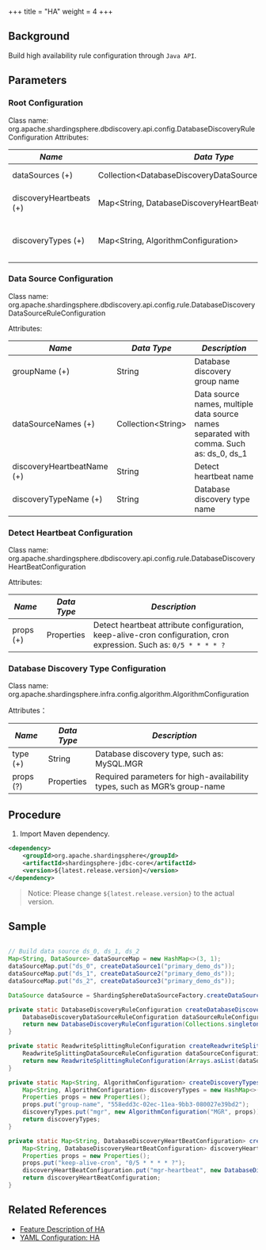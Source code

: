 +++
title = "HA"
weight = 4
+++

## Background

Build high availability rule configuration through `Java API`.

## Parameters

### Root Configuration

Class name: org.apache.shardingsphere.dbdiscovery.api.config.DatabaseDiscoveryRuleConfiguration
Attributes:

| *Name*                  | *Data Type*                                                | *Description*                         |
|-------------------------|------------------------------------------------------------|---------------------------------------|
| dataSources (+)         | Collection\<DatabaseDiscoveryDataSourceRuleConfiguration\> | Data source configuration             |
| discoveryHeartbeats (+) | Map\<String, DatabaseDiscoveryHeartBeatConfiguration\>     | Detect heartbeat configuration        |
| discoveryTypes (+)      | Map\<String, AlgorithmConfiguration\>                      | Database discovery type configuration |

### Data Source Configuration

Class name: org.apache.shardingsphere.dbdiscovery.api.config.rule.DatabaseDiscoveryDataSourceRuleConfiguration

Attributes:

| *Name*                     | *Data Type*          | *Description*                                                                           |
|----------------------------|----------------------|-----------------------------------------------------------------------------------------|
| groupName (+)              | String               | Database discovery group name                                                           |
| dataSourceNames (+)        | Collection\<String\> | Data source names, multiple data source names separated with comma. Such as: ds_0, ds_1 |
| discoveryHeartbeatName (+) | String               | Detect heartbeat name                                                                   |
| discoveryTypeName (+)      | String               | Database discovery type name                                                            |

### Detect Heartbeat Configuration

Class name: org.apache.shardingsphere.dbdiscovery.api.config.rule.DatabaseDiscoveryHeartBeatConfiguration

Attributes:

| *Name*    | *Data Type* | *Description*                                                                                                      |
|-----------|-------------|--------------------------------------------------------------------------------------------------------------------|
| props (+) | Properties  | Detect heartbeat attribute configuration, keep-alive-cron configuration, cron expression. Such as: `0/5 * * * * ?` |

### Database Discovery Type Configuration

Class name: org.apache.shardingsphere.infra.config.algorithm.AlgorithmConfiguration

Attributes：

| *Name*    | *Data Type* | *Description*                                                             |
|-----------|-------------|---------------------------------------------------------------------------|
| type (+)  | String      | Database discovery type, such as: MySQL.MGR                               |
| props (?) | Properties  | Required parameters for high-availability types, such as MGR’s group-name |

## Procedure

1. Import Maven dependency.

```xml
<dependency>
    <groupId>org.apache.shardingsphere</groupId>
    <artifactId>shardingsphere-jdbc-core</artifactId>
    <version>${latest.release.version}</version>
</dependency>
```

> Notice: Please change `${latest.release.version}` to the actual version.

## Sample

```java

// Build data source ds_0, ds_1, ds_2
Map<String, DataSource> dataSourceMap = new HashMap<>(3, 1);
dataSourceMap.put("ds_0", createDataSource1("primary_demo_ds"));
dataSourceMap.put("ds_1", createDataSource2("primary_demo_ds"));
dataSourceMap.put("ds_2", createDataSource3("primary_demo_ds"));

DataSource dataSource = ShardingSphereDataSourceFactory.createDataSource("database_discovery_db", dataSourceMap, Arrays.asList(createDatabaseDiscoveryConfiguration(), createReadwriteSplittingConfiguration()), null);

private static DatabaseDiscoveryRuleConfiguration createDatabaseDiscoveryConfiguration() {
    DatabaseDiscoveryDataSourceRuleConfiguration dataSourceRuleConfiguration = new DatabaseDiscoveryDataSourceRuleConfiguration("readwrite_ds", Arrays.asList("ds_0, ds_1, ds_2"), "mgr-heartbeat", "mgr");
    return new DatabaseDiscoveryRuleConfiguration(Collections.singleton(dataSourceRuleConfiguration), createDiscoveryHeartbeats(), createDiscoveryTypes());
}

private static ReadwriteSplittingRuleConfiguration createReadwriteSplittingConfiguration() {
    ReadwriteSplittingDataSourceRuleConfiguration dataSourceConfiguration1 = new ReadwriteSplittingDataSourceRuleConfiguration("replica_ds", new DynamicReadwriteSplittingStrategyConfiguration("readwrite_ds", true), "");
    return new ReadwriteSplittingRuleConfiguration(Arrays.asList(dataSourceConfiguration1), Collections.emptyMap());
}

private static Map<String, AlgorithmConfiguration> createDiscoveryTypes() {
    Map<String, AlgorithmConfiguration> discoveryTypes = new HashMap<>(1， 1);
    Properties props = new Properties();
    props.put("group-name", "558edd3c-02ec-11ea-9bb3-080027e39bd2");
    discoveryTypes.put("mgr", new AlgorithmConfiguration("MGR", props));
    return discoveryTypes;
}

private static Map<String, DatabaseDiscoveryHeartBeatConfiguration> createDiscoveryHeartbeats() {
    Map<String, DatabaseDiscoveryHeartBeatConfiguration> discoveryHeartBeatConfiguration = new HashMap<>(1， 1);
    Properties props = new Properties();
    props.put("keep-alive-cron", "0/5 * * * * ?");
    discoveryHeartBeatConfiguration.put("mgr-heartbeat", new DatabaseDiscoveryHeartBeatConfiguration(props));
    return discoveryHeartBeatConfiguration;
}
```
## Related References

- [Feature Description of HA](/en/features/ha/)
- [YAML Configuration: HA](/en/user-manual/shardingsphere-jdbc/yaml-config/rules/ha/)
